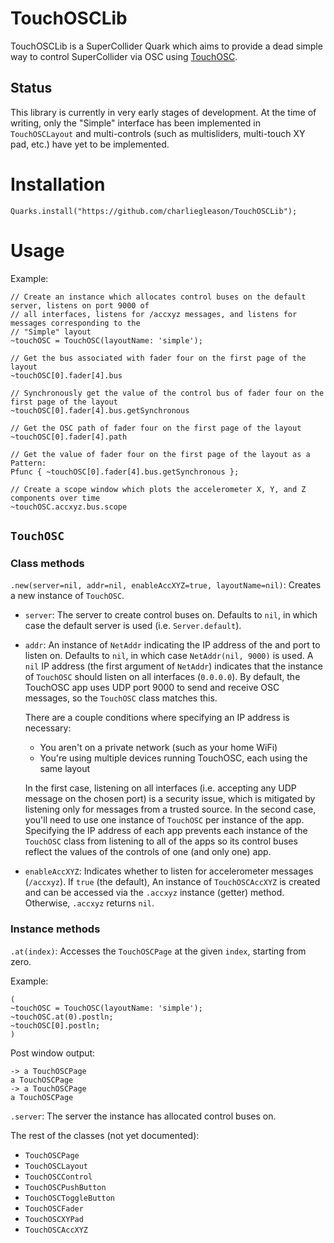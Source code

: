 # TouchOSCLib

TouchOSCLib is a SuperCollider Quark which aims to provide a dead simple way to control
SuperCollider via OSC using [TouchOSC](https://hexler.net/products/touchosc).

## Status

This library is currently in very early stages of development. At the time of writing, only the
"Simple" interface has been implemented in `TouchOSCLayout` and multi-controls (such as
multisliders, multi-touch XY pad, etc.) have yet to be implemented.

# Installation
```supercollider
Quarks.install("https://github.com/charliegleason/TouchOSCLib");
```

# Usage

Example:
```supercollider
// Create an instance which allocates control buses on the default server, listens on port 9000 of
// all interfaces, listens for /accxyz messages, and listens for messages corresponding to the
// "Simple" layout
~touchOSC = TouchOSC(layoutName: 'simple');

// Get the bus associated with fader four on the first page of the layout
~touchOSC[0].fader[4].bus

// Synchronously get the value of the control bus of fader four on the first page of the layout
~touchOSC[0].fader[4].bus.getSynchronous

// Get the OSC path of fader four on the first page of the layout
~touchOSC[0].fader[4].path

// Get the value of fader four on the first page of the layout as a Pattern:
Pfunc { ~touchOSC[0].fader[4].bus.getSynchronous };

// Create a scope window which plots the accelerometer X, Y, and Z components over time
~touchOSC.accxyz.bus.scope
```

## `TouchOSC`
### Class methods

`.new(server=nil, addr=nil, enableAccXYZ=true, layoutName=nil)`: Creates a new instance of
`TouchOSC`.
- `server`: The server to create control buses on. Defaults to `nil`, in which case the default
    server is used (i.e. `Server.default`).
- `addr`: An instance of `NetAddr` indicating the IP address of the and port to listen on. Defaults
    to `nil`, in which case `NetAddr(nil, 9000)` is used. A `nil` IP address (the first argument of
    `NetAddr`) indicates that the instance of `TouchOSC` should listen on all interfaces (`0.0.0.0`).
    By default, the TouchOSC app uses UDP port 9000 to send and receive OSC messages, so the `TouchOSC`
    class matches this.

    There are a couple conditions where specifying an IP address is necessary:
    - You aren't on a private network (such as your home WiFi)
    - You're using multiple devices running TouchOSC, each using the same layout

    In the first case, listening on all interfaces (i.e. accepting any UDP message on the chosen
    port) is a security issue, which is mitigated by listening only for messages from a trusted
    source. In the second case, you'll need to use one instance of `TouchOSC` per instance of the
    app. Specifying the IP address of each app prevents each instance of the `TouchOSC` class from
    listening to all of the apps so its control buses reflect the values of the controls of
    one (and only one) app.
- `enableAccXYZ`: Indicates whether to listen for accelerometer messages (`/accxyz`). If
    `true` (the default), An instance of `TouchOSCAccXYZ` is created and can be accessed
    via the `.accxyz` instance (getter) method. Otherwise, `.accxyz` returns `nil`.

### Instance methods

`.at(index)`: Accesses the `TouchOSCPage` at the given `index`, starting from zero.

Example:
```supercollider
(
~touchOSC = TouchOSC(layoutName: 'simple');
~touchOSC.at(0).postln;
~touchOSC[0].postln;
)
```
Post window output:
```
-> a TouchOSCPage
a TouchOSCPage
-> a TouchOSCPage
a TouchOSCPage
```

`.server`: The server the instance has allocated control buses on.

The rest of the classes (not yet documented):

- `TouchOSCPage`
- `TouchOSCLayout`
- `TouchOSCControl`
- `TouchOSCPushButton`
- `TouchOSCToggleButton`
- `TouchOSCFader`
- `TouchOSCXYPad`
- `TouchOSCAccXYZ`
